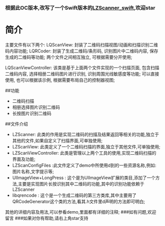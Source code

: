 ### 根据此OC版本,改写了一个Swift版本的[LZScanner_swift](https://github.com/LQQZYY/LZScanner_swift),欢迎star

# 简介
主要文件有以下两个:
LQScanView: 封装了二维码扫描视图/动画和扫描识别二维码内容功能;
LQRCoder: 封装了生成二维码/条形码, 识别图片中二维码内容, 保存生成的二维码等功能;
两个文件之间相互独立, 可根据需要分开使用;

LQScanViewController: 该类是基于上面两个文件实现的一个扫描页面, 包含扫描二维码内容, 选择相册二维码图片进行识别, 识别周围光线敏感度等功能; 可以直接使用, 也可以根据该示例, 根据需要布局自己的控制器视图;

##功能
- 二维码扫描
- 相册选择图片识别二维码
- 长按图片识别二维码

##文件介绍
- LZScanner: 此类的作用是实现二维码的扫描及结果返回等相关的功能,独立于其他的文件,如果自定义了扫描界面,可单独使用;
- LZScanView: 此类定义了一个二维码扫描的界面,独立于其他文件,可单独使用;
- LZScanViewController: 此类是管理以上两个工具的使用,实现二维码扫描的界面及功能;
- LZScanConfigFiles :此文件定义了demo中所使用d到的一些资源名称,例如:图片名称,文字提示等;
- UIImageView+LongPress : 这个是为UIImageView扩展的类目,添加了一个方法,主要是实现图片长按识别其中二维码的功能,其中的识别功能依赖于LZScanner
- libqrencode : 这个是一个生成二维码的第三方类库,其中主要用了QRCodeGenerator这个类的方法,看其.h文件里d声明的方法即可明白;

其他的详细内容及用法,可以参看demo,里面都有详细的注释;
###如有问题,欢迎留言
###如果对你有帮助,请右上角star支持

